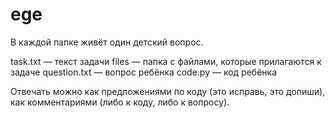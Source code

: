 # ege
В каждой папке живёт один детский вопрос.

task.txt — текст задачи
files — папка с файлами, которые прилагаются к задаче
question.txt — вопрос ребёнка
code.py — код ребёнка

Отвечать можно как предложениями по коду (это исправь, это допиши), как комментариями (либо к коду, либо к вопросу).
